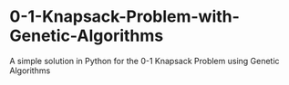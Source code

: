 # 0-1-Knapsack-Problem-with-Genetic-Algorithms
A simple solution in Python for the 0-1 Knapsack Problem using Genetic Algorithms
